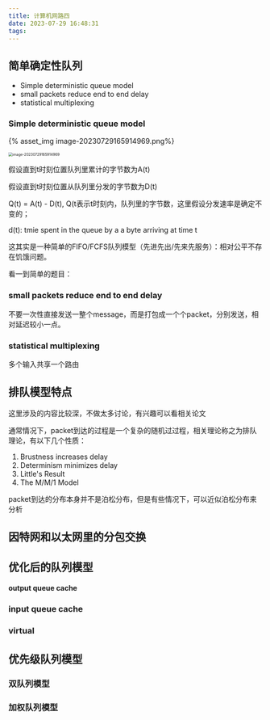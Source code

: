```yaml
---
title: 计算机网路四
date: 2023-07-29 16:48:31
tags:
---
```




## 简单确定性队列

- Simple deterministic queue model
- small packets reduce end to end delay
- statistical multiplexing



### Simple deterministic queue model



{% asset_img image-20230729165914969.png%}

<img src="/Users/bytedance/Library/Application Support/typora-user-images/image-20230729165914969.png" alt="image-20230729165914969" style="zoom:50%;" />

假设直到t时刻位置队列里累计的字节数为A(t)

假设直到t时刻位置从队列里分发的字节数为D(t)

Q(t) = A(t) - D(t), Q(t表示t时刻内，队列里的字节数，这里假设分发速率是确定不变的；

d(t): tmie spent in the queue by a a byte arriving at time t

这其实是一种简单的FIFO/FCFS队列模型（先进先出/先来先服务）：相对公平不存在饥饿问题。

看一到简单的题目：



### small packets reduce end to end delay

不要一次性直接发送一整个message，而是打包成一个个packet，分别发送，相对延迟较小一点。



### statistical multiplexing

多个输入共享一个路由



## 排队模型特点

这里涉及的内容比较深，不做太多讨论，有兴趣可以看相关论文



通常情况下，packet到达的过程是一个复杂的随机过过程，相关理论称之为排队理论，有以下几个性质：

1. Brustness increases delay
2. Determinism minimizes delay
3. Little's Result
4. The M/M/1 Model

packet到达的分布本身并不是泊松分布，但是有些情况下，可以近似泊松分布来分析



## 因特网和以太网里的分包交换





## 优化后的队列模型

#### output queue cache





### input queue cache



### virtual 





## 优先级队列模型

### 双队列模型





### 加权队列模型









